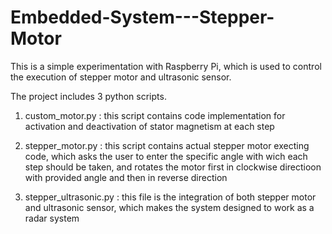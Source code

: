 # Embedded-System---Stepper-Motor
This is a simple experimentation with Raspberry Pi, 
which is used to control the execution of stepper motor and ultrasonic sensor.

The project includes 3 python scripts.
1. custom_motor.py :
      this script contains code implementation for activation and deactivation of stator magnetism at each step
      
2. stepper_motor.py :
      this script contains actual stepper motor execting code, 
      which asks the user to enter the specific angle with wich each step should be taken,
      and rotates the motor first in clockwise directioon with provided angle and then in reverse direction
      
3. stepper_ultrasonic.py :
      this file is the integration of both stepper motor and ultrasonic sensor, 
      which makes the system designed to work as a radar system
      
